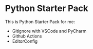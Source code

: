 # Python Starter Pack

This is Python Starter Pack for me:
- Gitignore with VSCode and PyCharm
- Github Actions
- EditorConfig
